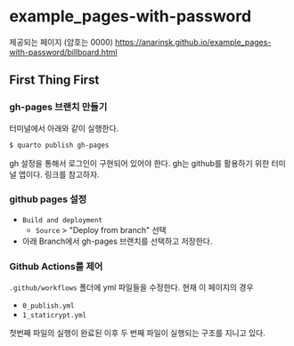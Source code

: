 # example_pages-with-password

제공되는 페이지 (암호는 0000)
https://anarinsk.github.io/example_pages-with-password/billboard.html

## First Thing First 

### gh-pages 브랜치 만들기 

터미널에서 아래와 같이 실행한다. 

 ```bash 
 $ quarto publish gh-pages
 ```

gh 설정을 통해서 로그인이 구현되어 있어야 한다. gh는 github를 활용하기 위한 터미널 앱이다. 링크를 참고하자. 

### github pages 설정 

- `Build and deployment`  
    - `Source` > "Deploy from branch" 선택
- 아래 Branch에서 gh-pages 브랜치를 선택하고 저장한다.

### Github Actions를 제어 

`.github/workflows` 폴더에 yml 파일들을 수정한다. 현재 이 페이지의 경우 

- `0_publish.yml`
- `1_staticrypt.yml`

첫번째 파일의 실행이 완료된 이후 두 번째 파일이 실행되는 구조를 지니고 있다. 






